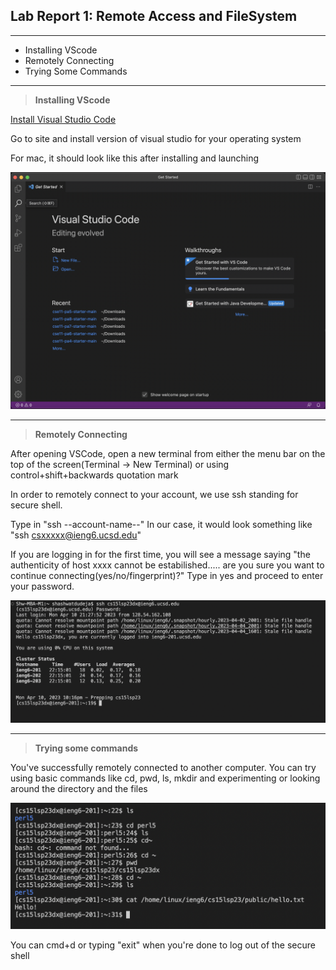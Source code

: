 ## Lab Report 1: Remote Access and FileSystem

---

* Installing VScode
* Remotely Connecting
* Trying Some Commands

---

> **Installing VScode**

[Install Visual Studio Code](https://code.visualstudio.com/)


Go to site and install version of visual studio for your operating system

For mac, it should look like this after installing and launching

![Image](VSCode-mac-welcomescreen.png)


---


> **Remotely Connecting**

After opening VSCode, open a new terminal from either the menu bar on the top of the screen(Terminal -> New Terminal)
or using control+shift+backwards quotation mark

In order to remotely connect to your account, we use ssh standing for secure shell.

Type in "ssh --account-name--"
In our case, it would look something like "ssh csxxxxx@ieng6.ucsd.edu"

If you are logging in for the first time, you will see a message saying "the authenticity of host xxxx cannot be estabilished.....
are you sure you want to continue connecting(yes/no/fingerprint)?"
Type in yes and proceed to enter your password.

![Image1](secureshellcommand.png)


---

> **Trying some commands**

You've successfully remotely connected to another computer.
You can try using basic commands like cd, pwd, ls, mkdir and experimenting or looking around the directory and the files

![Image2](testcommands.png)

You can cmd+d or typing "exit" when you're done to log out of the secure shell
